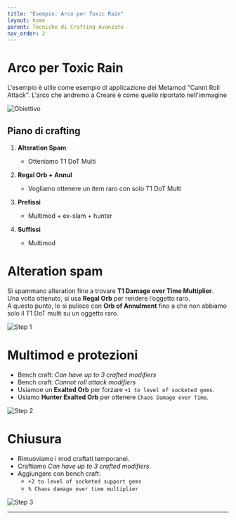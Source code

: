 ```yaml
---
title: "Esempio: Arco per Toxic Rain"
layout: home
parent: Tecniche di Crafting Avanzate
nav_order: 2
---
```


# Arco per Toxic Rain 
L'esempio è utile come esempio di applicazione dei Metamod "Cannt Roll Attack". 
L'arco che andremo a Creare è come quello riportato nell'immagine

![Obiettivo](/img/Arco_TR/arco_tr_58.png)  

 
## Piano di crafting

1. **Alteration Spam**

   - Otteniamo T1 DoT Multi

2. **Regal Orb + Annul**

   - Vogliamo ottenere un item raro con solo T1 DoT Multi

3. **Prefissi**

    - Multimod + ex-slam + hunter

4. **Suffissi**
    - Multimod


# **Alteration spam**  
   Si spammano alteration fino a trovare **T1 Damage over Time Multiplier**.  
   Una volta ottenuto, si usa **Regal Orb** per rendere l’oggetto raro.  
   A questo punto, lo si pulisce con **Orb of Annulment** fino a che non abbiamo solo il T1 DoT multi su un oggetto raro.

![Step 1](/img/Arco_TR/arco_tr_59.png)  

# **Multimod e protezioni**  
   - Bench craft: *Can have up to 3 crafted modifiers*  
   - Bench craft: *Cannot roll attack modifiers*  
   - Usiamoe un **Exalted Orb** per forzare `+1 to level of socketed gems`.  
   - Usiamo **Hunter Exalted Orb** per ottenere `Chaos Damage over Time`.

![Step 2](/img/Arco_TR/arco_tr_60.png)  

# **Chiusura**  
   - Rimuoviamo i mod craftati temporanei.  
   - Craftiamo *Can have up to 3 crafted modifiers*.  
   - Aggiungere con bench craft:  
     - `+2 to level of socketed support gems`  
     - `% Chaos damage over time multiplier`  

![Step 3](/img/Arco_TR/arco_tr_61.png)  



---
